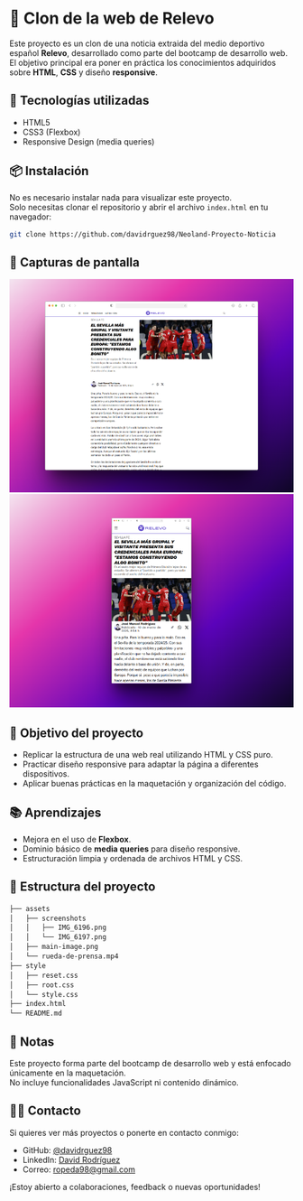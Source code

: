 # 📰 Clon de la web de Relevo

Este proyecto es un clon de una noticia extraida del medio deportivo español **Relevo**, desarrollado como parte del bootcamp de desarrollo web. El objetivo principal era poner en práctica los conocimientos adquiridos sobre **HTML**, **CSS** y diseño **responsive**.



## 🚀 Tecnologías utilizadas

- HTML5
- CSS3 (Flexbox)
- Responsive Design (media queries)



## 📦 Instalación

No es necesario instalar nada para visualizar este proyecto.  
Solo necesitas clonar el repositorio y abrir el archivo `index.html` en tu navegador:

```bash
git clone https://github.com/davidrguez98/Neoland-Proyecto-Noticia
```



## 📸 Capturas de pantalla

![Versión escritorio](./assets/screenshots/IMG_6196.PNG)  
![Versión móvil](./assets/screenshots/IMG_6197.PNG)



## 🎯 Objetivo del proyecto

- Replicar la estructura de una web real utilizando HTML y CSS puro.
- Practicar diseño responsive para adaptar la página a diferentes dispositivos.
- Aplicar buenas prácticas en la maquetación y organización del código.



## 📚 Aprendizajes

- Mejora en el uso de **Flexbox**.
- Dominio básico de **media queries** para diseño responsive.
- Estructuración limpia y ordenada de archivos HTML y CSS.



## 📁 Estructura del proyecto

```bash
├── assets
│   ├── screenshots
│   │   ├── IMG_6196.png
│   │   └── IMG_6197.png
│   ├── main-image.png
│   └── rueda-de-prensa.mp4
├── style
│   ├── reset.css
│   ├── root.css
│   └── style.css
├── index.html
└── README.md
```



## 📌 Notas

Este proyecto forma parte del bootcamp de desarrollo web y está enfocado únicamente en la maquetación.  
No incluye funcionalidades JavaScript ni contenido dinámico.

## 👩‍💻 Contacto

Si quieres ver más proyectos o ponerte en contacto conmigo:

- GitHub: [@davidrguez98](https://github.com/davidrguez98)
- LinkedIn: [David Rodríguez](https://www.linkedin.com/in/davidrguez98)
- Correo: ropeda98@gmail.com

¡Estoy abierto a colaboraciones, feedback o nuevas oportunidades!
